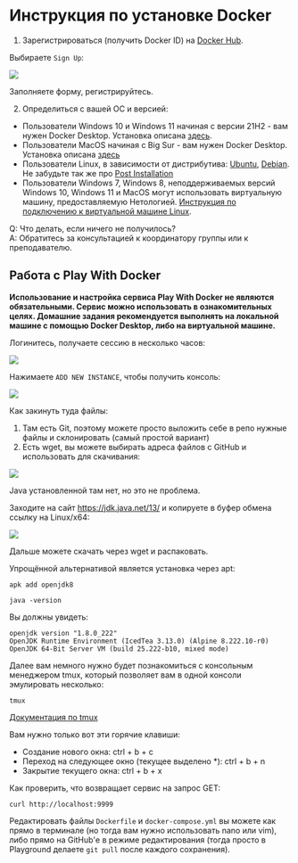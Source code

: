 # Инструкция по установке Docker

1. Зарегистрироваться (получить Docker ID) на [Docker Hub](https://hub.docker.com/).

Выбираете `Sign Up`:

![](pic/signup.png)

Заполняете форму, регистрируйтесь.

2. Определиться с вашей ОС и версией:
* Пользователи Windows 10 и Windows 11 начиная с версии 21H2 - вам нужен Docker Desktop. Установка описана [здесь](https://docs.docker.com/docker-for-windows/install/).
* Пользователи MacOS начиная с Big Sur - вам нужен Docker Desktop. Установка описана [здесь](https://docs.docker.com/docker-for-mac/install/)
* Пользователи Linux, в зависимости от дистрибутива: [Ubuntu](https://docs.docker.com/install/linux/docker-ce/ubuntu/), [Debian](https://docs.docker.com/install/linux/docker-ce/debian/). Не забудьте так же про [Post Installation](https://docs.docker.com/install/linux/linux-postinstall/)
* Пользователи Windows 7, Windows 8, неподдерживаемых версий Windows 10, Windows 11 и MacOS могут использовать виртуальную машину, предоставляемую Нетологией. [Инструкция по подключению к виртуальной машине Linux](./timeweb-instruction.md).    

Q: Что делать, если ничего не получилось?      
A: Обратитесь за консультацией к координатору группы или к преподавателю.

## Работа с Play With Docker

**Использование и настройка сервиса Play With Docker не являются обязательными. Сервис можно использовать в ознакомительных целях. Домашние задания рекомендуется выполнять на локальной машине с помощью Docker Desktop, либо на виртуальной машине.**        

Логинитесь, получаете сессию в несколько часов:

![](pic/play.png)

Нажимаете `ADD NEW INSTANCE`, чтобы получить консоль:

![](pic/console.png)

Как закинуть туда файлы:
1. Там есть Git, поэтому можете просто выложить себе в репо нужные файлы и склонировать (самый простой вариант)
2. Есть wget, вы можете выбирать адреса файлов с GitHub и использовать для скачивания:

![](pic/wget.png)

Java установленной там нет, но это не проблема.

Заходите на сайт https://jdk.java.net/13/ и копируете в буфер обмена ссылку на Linux/x64:

![](pic/jdk.png)

Дальше можете скачать через wget и распаковать.

Упрощённой альтернативой является установка через apt:
```
apk add openjdk8

java -version
```

Вы должны увидеть:
```
openjdk version "1.8.0_222"
OpenJDK Runtime Environment (IcedTea 3.13.0) (Alpine 8.222.10-r0)
OpenJDK 64-Bit Server VM (build 25.222-b10, mixed mode)
```

Далее вам немного нужно будет познакомиться с консольным менеджером tmux, который позволяет вам в одной консоли эмулировать несколько:
```
tmux
```

[Документация по tmux](http://xgu.ru/wiki/tmux)

Вам нужно только вот эти горячие клавиши:
* Создание нового окна: ctrl + b + c
* Переход на следующее окно (текущее выделено *): ctrl + b + n
* Закрытие текущего окна: ctrl + b + x

Как проверить, что возвращает сервис на запрос GET:
```
curl http://localhost:9999
```

Редактировать файлы `Dockerfile` и `docker-compose.yml` вы можете как прямо в терминале (но тогда вам нужно использовать nano или vim), либо прямо на GitHub'е в режиме редактирования (тогда просто в Playground делаете `git pull` после каждого сохранения).
